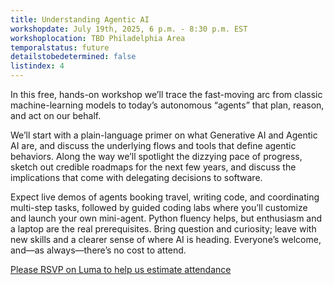 ```yaml
---
title: Understanding Agentic AI
workshopdate: July 19th, 2025, 6 p.m. - 8:30 p.m. EST
workshoplocation: TBD Philadelphia Area
temporalstatus: future
detailstobedetermined: false
listindex: 4
---
```


In this free, hands-on workshop we’ll trace the fast-moving arc from classic machine-learning models to today’s autonomous “agents” that plan, reason, and act on our behalf.

We’ll start with a plain-language primer on what Generative AI and Agentic AI are, and discuss the underlying flows and tools that define agentic behaviors. Along the way we’ll spotlight the dizzying pace of progress, sketch out credible roadmaps for the next few years, and discuss the implications that come with delegating decisions to software.

Expect live demos of agents booking travel, writing code, and coordinating multi-step tasks, followed by guided coding labs where you’ll customize and launch your own mini-agent. Python fluency helps, but enthusiasm and a laptop are the real prerequisites. Bring question and curiosity; leave with new skills and a clearer sense of where AI is heading. Everyone’s welcome, and—as always—there’s no cost to attend.

[​Please RSVP on Luma to help us estimate attendance](https://lu.ma/xng4xtu6)
